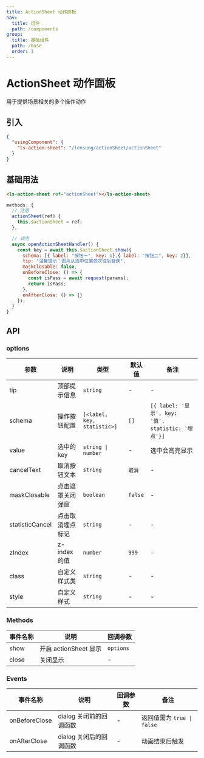 ```yaml
---
title: ActionSheet 动作面板
nav:
  title: 组件
  path: /components
group:
  title: 基础组件
  path: /base
  order: 1
---
```


# ActionSheet 动作面板

用于提供场景相关的多个操作动作

## 引入

```json
{
  "usingComponent": {
    "ls-action-sheet": "/lensung/actionSheet/actionSheet"
  }
}
```

## 基础用法

```html
<ls-action-sheet ref="actionSheet"></ls-action-sheet>
```

```js
methods: {
  // 注册
  actionSheet(ref) {
    this.$actionSheet = ref;
  },

  // 调用
  async openActionSheetHandler() {
    const key = await this.$actionSheet.show({
      schema: [{ label: "按钮一", key: 1},{ label: "按钮二", key: 2}],
      tip: "温馨提示：图片从选中位置依次往后替换",
      maskClosable: false,
      onBeforeClose: () => {
        const isPass = await request(params);
        return isPass;
      },
      onAfterClose: () => {}
    });
  }
}
```

## API

### options

| 参数            | 说明             | 类型                        | 默认值  | 备注                                               |
| --------------- | ---------------- | --------------------------- | ------- | -------------------------------------------------- |
| tip             | 顶部提示信息     | `string`                    | -       | -                                                  |
| schema          | 操作按钮配置     | `[<label, key, statistic>]` | `[]`    | `[{ label: '显示', key: '值', statistic: '埋点'}]` |
| value           | 选中的 key       | `string \| number`          | -       | 选中会高亮显示                                     |
| cancelText      | 取消按钮文本     | `string`                    | `取消`  | -                                                  |
| maskClosable    | 点击遮罩关闭弹窗 | `boolean`                   | `false` | -                                                  |
| statisticCancel | 点击取消埋点标记 | `string`                    | -       | -                                                  |
| zIndex          | z-index 的值     | `number`                    | `999`   | -                                                  |
| class           | 自定义样式类     | `string`                    | -       | -                                                  |
| style           | 自定义样式       | `string`                    | -       | -                                                  |

### Methods

| 事件名称 | 说明                  | 回调参数  |
| -------- | --------------------- | --------- |
| show     | 开启 actionSheet 显示 | `options` |
| close    | 关闭显示              | -         |

### Events

| 事件名称      | 说明                    | 回调参数 | 备注                       |
| ------------- | ----------------------- | -------- | -------------------------- |
| onBeforeClose | dialog 关闭前的回调函数 | -        | 返回值需为 `true \| false` |
| onAfterClose  | dialog 关闭后的回调函数 | -        | 动画结束后触发             |
